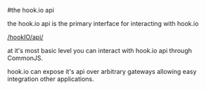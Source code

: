 #the hook.io api

the hook.io api is the primary interface for interacting with hook.io

[/hookIO/api/](http://github.com/Marak/hook.io/tree/master/hookio/api/)

at it's most basic level you can interact with hook.io api through CommonJS.

hook.io can expose it's api over arbitrary gateways allowing easy integration other applications. 


